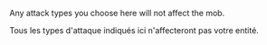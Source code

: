 Any attack types you choose here will not affect the mob.

Tous les types d'attaque indiqués ici n'affecteront pas votre entité.